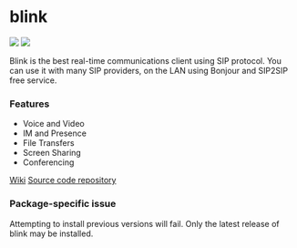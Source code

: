 # blink
[![](https://img.shields.io/chocolatey/v/blink?color=green&label=blink)](https://chocolatey.org/packages/blink) [![](https://img.shields.io/chocolatey/dt/blink)](https://chocolatey.org/packages/blink)

Blink is the best real-time communications client using SIP protocol. You can use it with many SIP providers, on the LAN using Bonjour and SIP2SIP free service.

### Features
* Voice and Video	
* IM and Presence	
* File Transfers	
* Screen Sharing	
* Conferencing

[Wiki](http://blink-qt.ag-projects.com/)
[Source code repository](http://devel.ag-projects.com/repositories/blink-qt)

### Package-specific issue
Attempting to install previous versions will fail.  Only the latest release of blink may be installed.
